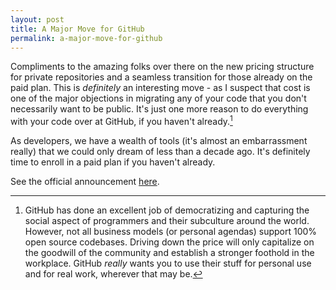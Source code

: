 ```yaml
---
layout: post
title: A Major Move for GitHub
permalink: a-major-move-for-github
---
```


Compliments to the amazing folks over there on the new pricing structure for private repositories and a seamless transition for those already on the paid plan. This is *definitely* an interesting move - as I suspect that cost is one of the major objections in migrating any of your code that you don't necessarily want to be public. It's just one more reason to do everything with your code over at GitHub, if you haven't already.[^fn-github_footnote]

As developers, we have a wealth of tools (it's almost an embarrassment really) that we could only dream of less than a decade ago. It's definitely time to enroll in a paid plan if you haven't already.

See the official announcement [here](https://github.com/blog/2164-introducing-unlimited-private-repositories).

[^fn-github_footnote]: GitHub has done an excellent job of democratizing and capturing the social aspect of programmers and their subculture around the world. However, not all business models (or personal agendas) support 100% open source codebases. Driving down the price will only capitalize on the goodwill of the community and establish a stronger foothold in the workplace. GitHub *really* wants you to use their stuff for personal use and for real work, wherever that may be.
